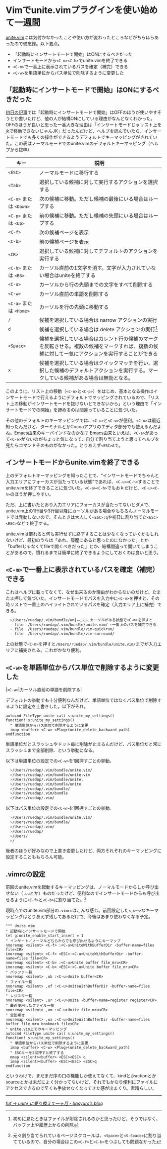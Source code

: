 # <span>Vimでunite.vimプラグインを</span><span>使い始めて一週間</span>

[unite.vim](/2011/01/10/vim-unite-plugin)には気付かなかったことや使い方が変わったところなどがちらほらあったので備忘録。以下要点。

- 「起動時にインサートモードで開始」はONにするべきだった
- インサートモードから`<C-u><C-h>`でunite.vimを終了できる
- `<C-m>`で一番上に表示されているパスを確定（補完）できる
- `<C-w>`を単語単位からパス単位で削除するように変更した

<!-- READMORE -->


## 「起動時にインサートモードで開始」はONにするべきだった

[初日の記事](/2011/01/10/vim-unite-plugin)では「起動時にインサートモードで開始」はOFFのほうが使いやすそうとか書いたけど、他の人が結構ONにしている理由がなんとなくわかった。OFFのほうが良いと思った一番大きな理由は「インサートモードじゃリスト上をjkで移動できないじゃんJK」だったんだけど、ヘルプを読んでいたら、インサートモードでも多くの操作ができるようデフォルトでキーマッピングがされていた。この表はノーマルモードでのunite.vimのデフォルトキーマッピング（ヘルプから抜粋）

|キー|説明|
|-|-|
|`<ESC>`|ノーマルモードに移行する|
|`<Tab>`|選択している候補に対して実行するアクションを選択する|
|`<C-n>` または `<Down>`|次の候補に移動。ただし候補の最後にいる場合はループする|
|`<C-p>` または `<Up>`|前の候補に移動。ただし候補の先頭にいる場合はループする|
|`<C-f>`|次の候補ページを表示|
|`<C-b>`|前の候補ページを表示|
|`<CR>`|選択している候補に対してデフォルトのアクションを実行する|
|`<C-h>` または `<BS>`|カーソル直前の1文字を消す。文字が入力されていない場合はuniteを終了する|
|`<C-u>`|カーソルから行の先頭までの文字をすべて削除する|
|`<C-w>`|カーソル直前の単語を削除する|
|`<C-a>` または `<Home>`|カーソルを行の先頭に移動する|
|`/`|候補を選択している場合は narrow アクションの実行|
|`d`|候補を選択している場合は delete アクションの実行[^1]|
|`<Space>`|候補を選択している場合はカレント行の候補のマークを反転させる。複数の候補をマークすれば、複数の候補に対して一気にアクションを実行することができる|
|`x`|候補を選択している場合はクイックマッチを行い、選択した候補のデフォルトアクションを実行する。マークしている候補がある場合は無効となる。|

このように、リスト上の移動（`<C-n>`と`<C-p>`）をはじめ、基本となる操作はインサートモードで行えるようにデフォルトでマッピングされているので、「リスト上の移動がインサートモードを抜けないとできないから」という理由で「インサートモードでの開始」を諦めるのは間違っていることに気づいた。

その他のデフォルトのキーマッピングでは、`<C-u>`と`<C-w>`が便利。`<C-u>`は最近知ったんだけど、ターミナルとかCocoaアプリのエディタ部分でも使えるんだよね。Emacs由来のキーバインドなのかな？ Emacs由来といえば、`<C-a>`があって`<C-e>`がないのがちょっと気になって、自分で割り当てようと思ってヘルプを見たらコマンドそのものがなかった。とりあえず`<ESC>A`で。

## インサートモードからunite.vimを終了できる

上のデフォルトキーマッピングを知ったことで、“インサートモードでちゃんと入力エリアにフォーカスが当たっている状態”であれば、`<C-u><C-h>`することでunite.vimを終了できることに気づいた。`<C-a><C-h>`でもおｋだけど、`<C-u><C-h>`のほうが押しやすい。

ただ、上に書いたとおり入力エリアにフォーカスが当たってないとダメで、unite.vim上の1行目や3行目以降にカーソルがある場合やもちろんノーマルモードでは発動しないので、そんときは大人しく`<ESC>:q`や初日に割り当てた`<ESC><ESC>`などで終了する。

unite.vimは慣れると何も実行せずに終了することは少なくなっていくかもしれないけど、最初のうちは「あれ、履歴にあると思ったのになかった」とか「bufferじゃなくてfileで開くべきだった」とか、結構間違って開いてしまうことがあるので、慣れるまでは簡単に終了できるようにしておくのは良いと思う。


## `<C-m>`で一番上に表示されているパスを確定（補完）できる

これはヘルプに載ってなくて、なぜ出来るのか理由がわからないのだけど、たまたま押して気づいた。インサートモードでパスを入力中に`<C-m>`を押すと、その時リストで一番上のハイライトされているパスを確定（入力エリア上に補完）できる。

~~~ sh
  >/Users/ruedap/.vim/bundle/un|←ここにカーソルがある状態で<C-m>を押すと
  - file  /Users/ruedap/.vim/bundle/unite.vim/ ←一番上のパスを補完できる
  - file  /Users/ruedap/.vim/bundle/vim-quickrun/
  - file  /Users/ruedap/.vim/bundle/vim-surround/
~~~

上の状態で`<C-m>`を押すと`/Users/ruedap/.vim/bundle/unite.vim/`までが入力エリアに補完される。これがかなり便利。


## `<C-w>`を単語単位からパス単位で削除するように変更した

|`<C-w>`|カーソル直前の単語を削除する|

デフォルトの挙動でも十分便利なんだけど、単語単位ではなくパス単位で削除するように設定を上書きした。以下がそれ。

~~~ vim
autocmd FileType unite call s:unite_my_settings()
function! s:unite_my_settings()
  " 単語単位からパス単位で削除するように変更
  imap <buffer> <C-w> <Plug>(unite_delete_backward_path)
endfunction
~~~

単語単位だとスラッシュやドット毎に削除が止まるんだけど、パス単位だと常にスラッシュまで全部削除、という挙動になる。

以下は単語単位の設定での`<C-w>`を1回押すごとの挙動。

~~~ sh
  >/Users/ruedap/.vim/bundle/unite.vim/
  >/Users/ruedap/.vim/bundle/unite.vim
  >/Users/ruedap/.vim/bundle/unite.
  >/Users/ruedap/.vim/bundle/unite
  >/Users/ruedap/.vim/bundle/
  >/Users/ruedap/.vim/bundle
  >/Users/ruedap/.vim/
~~~

以下はパス単位の設定での`<C-w>`を1回押すごとの挙動。

~~~ sh
  >/Users/ruedap/.vim/bundle/unite.vim/
  >/Users/ruedap/.vim/bundle/
  >/Users/ruedap/.vim/
  >/Users/ruedap/
  >/Users/
  >/
~~~

後者のほうが好みなので上書き変更したけど、両方それぞれのキーマッピングに設定することももちろん可能。


## .vimrcの設定

前回のunite.vimを起動するキーマッピングは、ノーマルモードからしか呼び出せない（`,uu`とか）ものだったけど、便利なのでインサートモードからも呼び出せるように`<C-f>`と`<C-b>`に割り当てた。[^2]

現時点でのunite.vim部分の`.vimrc`はこんな感じ。前回設定した`<,u～>`なキーマッピングはとりあえず残してあるだけで、今後はあまり使わなくなる予定。

~~~ vim
""" Unite.vim
" 起動時にインサートモードで開始
let g:unite_enable_start_insert = 1
" インサート／ノーマルどちらからでも呼び出せるようにキーマップ
nnoremap <silent> <C-f> :<C-u>UniteWithBufferDir -buffer-name=files file<CR>
inoremap <silent> <C-f> <ESC>:<C-u>UniteWithBufferDir -buffer-name=files file<CR>
nnoremap <silent> <C-b> :<C-u>Unite buffer file_mru<CR>
inoremap <silent> <C-b> <ESC>:<C-u>Unite buffer file_mru<CR>
" バッファ一覧
nnoremap <silent> ,ub :<C-u>Unite buffer<CR>
" ファイル一覧
nnoremap <silent> ,uf :<C-u>UniteWithBufferDir -buffer-name=files file<CR>
" レジスタ一覧
nnoremap <silent> ,ur :<C-u>Unite -buffer-name=register register<CR>
" 最近使用したファイル一覧
nnoremap <silent> ,um :<C-u>Unite file_mru<CR>
" 全部乗せ
nnoremap <silent> ,ua :<C-u>UniteWithBufferDir -buffer-name=files buffer file_mru bookmark file<CR>
" unite.vim上でのキーマッピング
autocmd FileType unite call s:unite_my_settings()
function! s:unite_my_settings()
  " 単語単位からパス単位で削除するように変更
  imap <buffer> <C-w> <Plug>(unite_delete_backward_path)
  " ESCキーを2回押すと終了する
  nmap <silent><buffer> <ESC><ESC> q
  imap <silent><buffer> <ESC><ESC> <ESC>q
endfunction
~~~

というわけで、まだまだ序の口の機能しか使えてなくて、kindとかactionとかsourceとかは未だによく分かってないけど、それでもかなり便利にファイルにアクセスできるので早くも手放せなくなってきた感が出まくり。素晴らしい。

---

<cite>[fuf → unite に乗り換えて一ヶ月 - basyura’s blog](http://d.hatena.ne.jp/basyura/20101005/p1)</cite>

[^1]: 初めに見たときはファイルが削除されるのかと思ったけど、そうではなく、バッファ上や履歴上からの削除
[^2]: 元々割り当てられているページスクロールは、`<Space>`と`<S-Space>`に割り当てているので、自分の場合はこの`<C-f>`と`<C-b>`をつぶしても問題なかった
